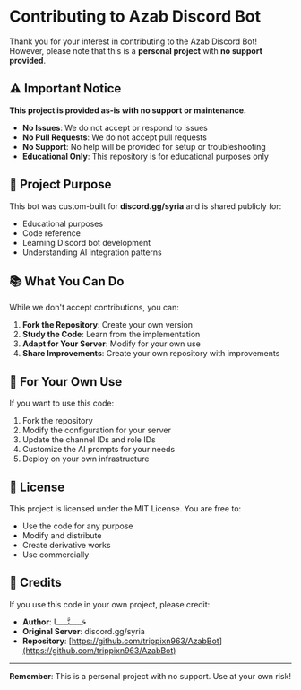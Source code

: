 # Contributing to Azab Discord Bot

Thank you for your interest in contributing to the Azab Discord Bot! However, please note that this is a **personal project** with **no support provided**.

## ⚠️ Important Notice

**This project is provided as-is with no support or maintenance.**

- **No Issues**: We do not accept or respond to issues
- **No Pull Requests**: We do not accept pull requests
- **No Support**: No help will be provided for setup or troubleshooting
- **Educational Only**: This repository is for educational purposes only

## 🎯 Project Purpose

This bot was custom-built for **discord.gg/syria** and is shared publicly for:
- Educational purposes
- Code reference
- Learning Discord bot development
- Understanding AI integration patterns

## 📚 What You Can Do

While we don't accept contributions, you can:

1. **Fork the Repository**: Create your own version
2. **Study the Code**: Learn from the implementation
3. **Adapt for Your Server**: Modify for your own use
4. **Share Improvements**: Create your own repository with improvements

## 🔧 For Your Own Use

If you want to use this code:

1. Fork the repository
2. Modify the configuration for your server
3. Update the channel IDs and role IDs
4. Customize the AI prompts for your needs
5. Deploy on your own infrastructure

## 📄 License

This project is licensed under the MIT License. You are free to:
- Use the code for any purpose
- Modify and distribute
- Create derivative works
- Use commercially

## 🙏 Credits

If you use this code in your own project, please credit:
- **Author**: حَـــــنَّـــــا
- **Original Server**: discord.gg/syria
- **Repository**: [https://github.com/trippixn963/AzabBot](https://github.com/trippixn963/AzabBot)

---

**Remember**: This is a personal project with no support. Use at your own risk!
